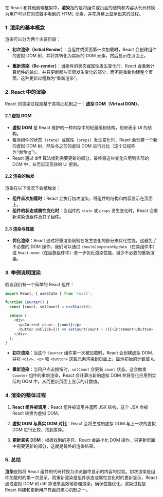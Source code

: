 在 React 和其他前端框架中，**渲染**指的是将组件或页面的结构和内容从代码转换为用户可以在浏览器中看到的 HTML 元素，并在屏幕上显示出来的过程。

### 1. 渲染的基本概念

渲染可以分为两个主要阶段：

- **初次渲染（Initial Render）**：当组件或页面第一次加载时，React 会创建组件的虚拟 DOM 树，并将其转化为实际的 DOM 元素，然后显示在页面上。
  
- **重新渲染（Re-render）**：当组件的状态或属性发生变化时，React 会重新计算组件的输出，并只更新那些实际发生变化的部分，而不是重新构建整个页面。这种更新过程称为“重新渲染”。

### 2. React 中的渲染

React 的渲染过程是基于其核心机制之一：**虚拟 DOM（Virtual DOM）**。

#### 2.1 虚拟 DOM
- **虚拟 DOM** 是 React 维护的一种内存中的轻量级树结构，用来表示 UI 的结构。
- 每当组件的状态（`state`）或属性（`props`）发生变化时，React 会创建一个新的虚拟 DOM 树，然后与之前的虚拟 DOM 进行对比（这个过程称为“diffing”）。
- React 通过 diff 算法找到需要更新的部分，最终将这些变化应用到实际的 DOM 中，从而实现高效的 UI 更新。

#### 2.2 渲染的触发
渲染在以下情况下会被触发：
- **组件首次加载时**：React 会执行初次渲染，将组件的结构和内容显示在页面上。
- **组件的状态或属性变化时**：当组件的 `state` 或 `props` 发生变化时，React 会重新渲染该组件及其子组件。

#### 2.3 渲染与性能
- **优化渲染**：React 通过将重渲染限制在发生变化的部分来优化性能，这避免了不必要的 DOM 操作。我们可以通过 `shouldComponentUpdate`（在类组件中）或 `React.memo`（在函数组件中）进一步优化渲染性能，减少不必要的重新渲染。
  
### 3. 举例说明渲染

假设我们有一个简单的 React 组件：

```javascript
import React, { useState } from 'react';

function Counter() {
  const [count, setCount] = useState(0);

  return (
    <div>
      <p>Current count: {count}</p>
      <button onClick={() => setCount(count + 1)}>Increment</button>
    </div>
  );
}
```

- **初次渲染**：当这个 `Counter` 组件第一次被加载时，React 会创建虚拟 DOM，并将 `<div>`、`<p>` 和 `<button>` 这些元素渲染到页面上，显示初始的计数值 `0`。

- **重新渲染**：当用户点击按钮时，`setCount` 会更新 `count` 状态。这会触发 `Counter` 组件的重新渲染，React 会计算出新的虚拟 DOM 并将变化应用到实际的 DOM 中，从而更新页面上显示的计数值。

### 4. 渲染的整体过程

1. **React 组件被调用**：React 组件被调用并返回 JSX 结构，这个 JSX 会被 React 转换为虚拟 DOM。
  
2. **虚拟 DOM 与真实 DOM 对比**：React 会将生成的虚拟 DOM 与上一次的虚拟 DOM 进行比较，找到差异。

3. **更新真实 DOM**：根据找到的差异，React 会最小化 DOM 操作，只更新页面中需要更新的部分，这就是最终的渲染结果。

### 5. 总结

**渲染**是指将 React 组件的代码转换为浏览器中显示的内容的过程。初次渲染是组件加载时的第一次显示，而重新渲染是组件状态或属性变化时的更新显示。React 通过虚拟 DOM 和 diff 算法来高效地管理渲染，确保性能优化。渲染过程是 React 构建和更新用户界面的核心机制之一。